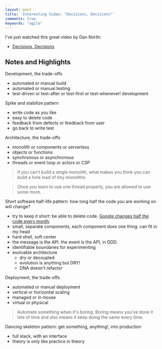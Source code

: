 ```yaml
---
layout: post
title: 'Interesting Video: "Decisions, Decisions"'
comments: true
keywords: "agile"
---
```


I've just watched this great video by Dan North:

- [Decisions, Decisions](https://www.youtube.com/watch?v=EauykEv_2iA)

## Notes and Highlights

Development, the trade-offs
- automated or manual build
- automated or manual testing
- test-driven or test-after or test-first or test-whenever! development

Spike and stabilize pattern
- write code as you like
- easy to delete code
- feedback from defects or feedback from user
- go back to write test

Architecture, the trade-offs
- monolith or components or serverless
- objects or functions
- synchronous or asynchronous
- threads or event loop or actors or CSP

> If you can't build a single monolith, what makes you think you can build a hole load of tiny monoliths.

> Once you learn to use one thread properly, you are allowed to use some more.

Short software half-life pattern: how long half the code you are working on will change?
- try to keep it short: be able to delete code. [Google changes half the code every month](http://infiniteundo.com/post/71540519157/continuous-delivery-is-mainstream).
- small, separate components, each component does one thing: can fit in my head
- hard shell, soft center
- the message is the API. the event is the API, in DDD.
- identifiable boundaries for experimenting
- evolvable architecture
   - dry or decoupled
   - evolution is anything but DRY!
   - DNA doesn't refactor

Deployment, the trade-offs
- automated or manual deployment
- vertical or horizontal scaling
- managed or in-house
- virtual or physical

> Automate something when it's boring. Boring means you've done it lots of time and also means it keep doing the same every time.

Dancing skeleton pattern: get something, anything!, into production
 - full stack, with an interface
 - theory is only like practice in theory
